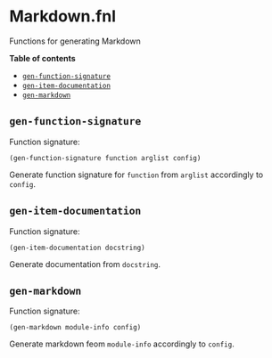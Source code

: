 # Markdown.fnl
Functions for generating Markdown

**Table of contents**

- [`gen-function-signature`](#gen-function-signature)
- [`gen-item-documentation`](#gen-item-documentation)
- [`gen-markdown`](#gen-markdown)

## `gen-function-signature`
Function signature:

```
(gen-function-signature function arglist config)
```

Generate function signature for `function` from `arglist` accordingly to `config`.

## `gen-item-documentation`
Function signature:

```
(gen-item-documentation docstring)
```

Generate documentation from `docstring`.

## `gen-markdown`
Function signature:

```
(gen-markdown module-info config)
```

Generate markdown feom `module-info` accordingly to `config`.


<!-- Generated with Fenneldoc 0.0.4
     https://gitlab.com/andreyorst/fenneldoc -->
